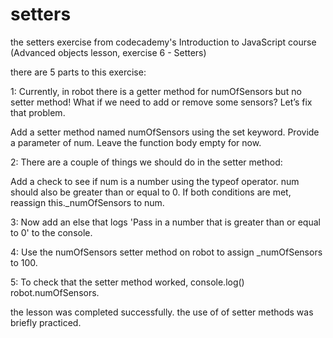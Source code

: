 # setters
the setters exercise from codecademy's Introduction to JavaScript course (Advanced objects lesson, exercise 6 - Setters)

there are 5 parts to this exercise:

1: Currently, in robot there is a getter method for numOfSensors but no setter method! What if we need to add or remove some sensors? Let’s fix that problem.

Add a setter method named numOfSensors using the set keyword. Provide a parameter of num. Leave the function body empty for now.

2: There are a couple of things we should do in the setter method:

Add a check to see if num is a number using the typeof operator.
num should also be greater than or equal to 0.
If both conditions are met, reassign this._numOfSensors to num.

3: Now add an else that logs 'Pass in a number that is greater than or equal to 0' to the console.

4: Use the numOfSensors setter method on robot to assign _numOfSensors to 100.

5: To check that the setter method worked, console.log() robot.numOfSensors.


the lesson was completed successfully. 
the use of of setter methods was briefly practiced.
